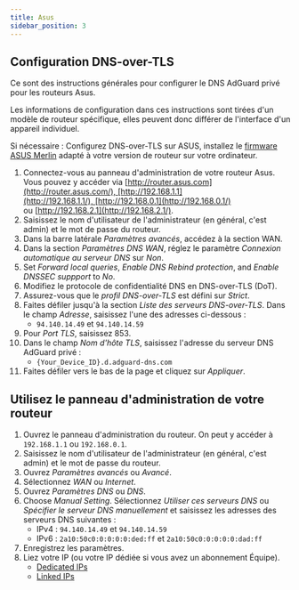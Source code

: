 ```yaml
---
title: Asus
sidebar_position: 3
---
```


## Configuration DNS-over-TLS

Ce sont des instructions générales pour configurer le DNS AdGuard privé pour les routeurs Asus.

Les informations de configuration dans ces instructions sont tirées d'un modèle de routeur spécifique, elles peuvent donc différer de l'interface d'un appareil individuel.

Si nécessaire : Configurez DNS-over-TLS sur ASUS, installez le [firmware ASUS Merlin](https://www.asuswrt-merlin.net/download) adapté à votre version de routeur sur votre ordinateur.

1. Connectez-vous au panneau d'administration de votre routeur Asus. Vous pouvez y accéder via [http://router.asus.com](http://router.asus.com/), [http://192.168.1.1](http://192.168.1.1/), [http://192.168.0.1](http://192.168.0.1/) ou [http://192.168.2.1](http://192.168.2.1/).
2. Saisissez le nom d'utilisateur de l'administrateur (en général, c'est admin) et le mot de passe du routeur.
3. Dans la barre latérale _Paramètres avancés_, accédez à la section WAN.
4. Dans la section _Paramètres DNS WAN_, réglez le paramètre _Connexion automatique au serveur DNS_ sur _Non_.
5. Set _Forward local queries_, _Enable DNS Rebind protection_, and _Enable DNSSEC suppport_ to _No_.
6. Modifiez le protocole de confidentialité DNS en DNS-over-TLS (DoT).
7. Assurez-vous que le _profil DNS-over-TLS_ est défini sur _Strict_.
8. Faites défiler jusqu'à la section _Liste des serveurs DNS-over-TLS_. Dans le champ _Adresse_, saisissez l'une des adresses ci-dessous :
   - `94.140.14.49` et `94.140.14.59`
9. Pour _Port TLS_, saisissez 853.
10. Dans le champ _Nom d'hôte TLS_, saisissez l'adresse du serveur DNS AdGuard privé :
    - `{Your_Device_ID}.d.adguard-dns.com`
11. Faites défiler vers le bas de la page et cliquez sur _Appliquer_.

## Utilisez le panneau d'administration de votre routeur

1. Ouvrez le panneau d'administration du routeur. On peut y accéder à `192.168.1.1` ou `192.168.0.1`.
2. Saisissez le nom d'utilisateur de l'administrateur (en général, c'est admin) et le mot de passe du routeur.
3. Ouvrez _Paramètres avancés_ ou _Avancé_.
4. Sélectionnez _WAN_ ou _Internet_.
5. Ouvrez _Paramètres DNS_ ou _DNS_.
6. Choose _Manual Setting_. Sélectionnez _Utiliser ces serveurs DNS_ ou _Spécifier le serveur DNS manuellement_ et saisissez les adresses des serveurs DNS suivantes :
   - IPv4 : `94.140.14.49` et `94.140.14.59`
   - IPv6 : `2a10:50c0:0:0:0:0:ded:ff` et `2a10:50c0:0:0:0:0:dad:ff`
7. Enregistrez les paramètres.
8. Liez votre IP (ou votre IP dédiée si vous avez un abonnement Équipe).
   - [Dedicated IPs](/private-dns/connect-devices/other-options/dedicated-ip.md)
   - [Linked IPs](/private-dns/connect-devices/other-options/linked-ip.md)
